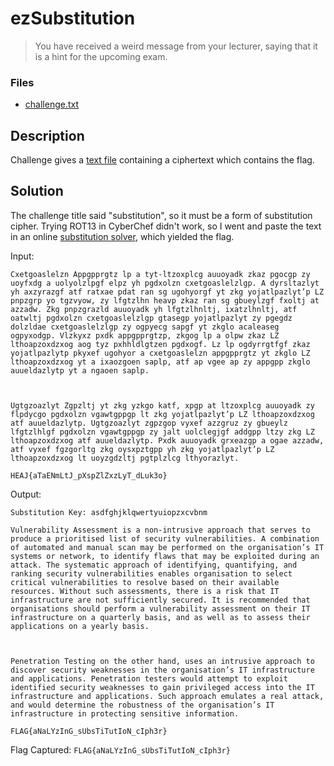 # ezSubstitution

> You have received a weird message from your lecturer, saying that it is a hint for the upcoming exam.

### Files

- [challenge.txt](challenge.txt)

## Description

Challenge gives a [text file](challenge.txt) containing a ciphertext which contains the flag.

## Solution

The challenge title said "substitution", so it must be a form of substitution cipher. Trying ROT13 in CyberChef didn't work, so I went and paste the text in an online [substitution solver](https://www.guballa.de/substitution-solver), which yielded the flag.

Input:
```
Cxetgoaslelzn Appgpprgtz lp a tyt-ltzoxplcg auuoyadk zkaz pgocgp zy uoyfxdg a uolyolzlpgf elpz yh pgdxolzn cxetgoaslelzlgp. A dyrsltazlyt yh axzyrazgf atf ratxae pdat ran sg ugohyorgf yt zkg yojatlpazlyt’p LZ pnpzgrp yo tgzvyow, zy lfgtzlhn heavp zkaz ran sg gbueylzgf fxoltj at azzadw. Zkg pnpzgrazld auuoyadk yh lfgtzlhnltj, ixatzlhnltj, atf oatwltj pgdxolzn cxetgoaslelzlgp gtasegp yojatlpazlyt zy pgegdz dolzldae cxetgoaslelzlgp zy ogpyecg sapgf yt zkglo acaleaseg ogpyxodgp. Vlzkyxz pxdk appgpprgtzp, zkgog lp a olpw zkaz LZ lthoapzoxdzxog aog tyz pxhhldlgtzen pgdxogf. Lz lp ogdyrrgtfgf zkaz yojatlpazlytp pkyxef ugohyor a cxetgoaslelzn appgpprgtz yt zkglo LZ lthoapzoxdzxog yt a ixaozgoen saplp, atf ap vgee ap zy appgpp zkglo auueldazlytp yt a ngaoen saplp.



Ugtgzoazlyt Zgpzltj yt zkg yzkgo katf, xpgp at ltzoxplcg auuoyadk zy flpdycgo pgdxolzn vgawtgppgp lt zkg yojatlpazlyt’p LZ lthoapzoxdzxog atf auueldazlytp. Ugtgzoazlyt zgpzgop vyxef azzgruz zy gbueylz lfgtzlhlgf pgdxolzn vgawtgppgp zy jalt uolclegjgf addgpp ltzy zkg LZ lthoapzoxdzxog atf auueldazlytp. Pxdk auuoyadk grxeazgp a ogae azzadw, atf vyxef fgzgorltg zkg oysxpztgpp yh zkg yojatlpazlyt’p LZ lthoapzoxdzxog lt uoyzgdzltj pgtplzlcg lthyorazlyt.

HEAJ{aTaENmLtJ_pXspZlZxzLyT_dLuk3o}
```

Output:
```
Substitution Key: asdfghjklqwertyuiopzxcvbnm
```
```
Vulnerability Assessment is a non-intrusive approach that serves to produce a prioritised list of security vulnerabilities. A combination of automated and manual scan may be performed on the organisation’s IT systems or network, to identify flaws that may be exploited during an attack. The systematic approach of identifying, quantifying, and ranking security vulnerabilities enables organisation to select critical vulnerabilities to resolve based on their available resources. Without such assessments, there is a risk that IT infrastructure are not sufficiently secured. It is recommended that organisations should perform a vulnerability assessment on their IT infrastructure on a quarterly basis, and as well as to assess their applications on a yearly basis.



Penetration Testing on the other hand, uses an intrusive approach to discover security weaknesses in the organisation’s IT infrastructure and applications. Penetration testers would attempt to exploit identified security weaknesses to gain privileged access into the IT infrastructure and applications. Such approach emulates a real attack, and would determine the robustness of the organisation’s IT infrastructure in protecting sensitive information.

FLAG{aNaLYzInG_sUbsTiTutIoN_cIph3r}
```

Flag Captured: `FLAG{aNaLYzInG_sUbsTiTutIoN_cIph3r}`
